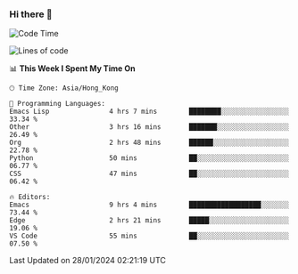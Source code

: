 ### Hi there 👋

<!--
**nicehiro/nicehiro** is a ✨ _special_ ✨ repository because its `README.md` (this file) appears on your GitHub profile.

Here are some ideas to get you started:

- 🔭 I’m currently working on ...
- 🌱 I’m currently learning ...
- 👯 I’m looking to collaborate on ...
- 🤔 I’m looking for help with ...
- 💬 Ask me about ...
- 📫 How to reach me: ...
- 😄 Pronouns: ...
- ⚡ Fun fact: ...
-->

<!--START_SECTION:waka-->
![Code Time](http://img.shields.io/badge/Code%20Time-205%20hrs%2027%20mins-blue)

![Lines of code](https://img.shields.io/badge/From%20Hello%20World%20I%27ve%20Written-2.6%20million%20lines%20of%20code-blue)

📊 **This Week I Spent My Time On** 

```text
🕑︎ Time Zone: Asia/Hong_Kong

💬 Programming Languages: 
Emacs Lisp               4 hrs 7 mins        ████████░░░░░░░░░░░░░░░░░   33.34 % 
Other                    3 hrs 16 mins       ███████░░░░░░░░░░░░░░░░░░   26.49 % 
Org                      2 hrs 48 mins       ██████░░░░░░░░░░░░░░░░░░░   22.78 % 
Python                   50 mins             ██░░░░░░░░░░░░░░░░░░░░░░░   06.77 % 
CSS                      47 mins             ██░░░░░░░░░░░░░░░░░░░░░░░   06.42 % 

🔥 Editors: 
Emacs                    9 hrs 4 mins        ██████████████████░░░░░░░   73.44 % 
Edge                     2 hrs 21 mins       █████░░░░░░░░░░░░░░░░░░░░   19.06 % 
VS Code                  55 mins             ██░░░░░░░░░░░░░░░░░░░░░░░   07.50 % 
```


 Last Updated on 28/01/2024 02:21:19 UTC
<!--END_SECTION:waka-->
